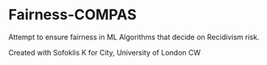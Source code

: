 # Fairness-COMPAS
Attempt to ensure fairness in ML Algorithms that decide on Recidivism risk. 

Created with Sofoklis K for City, University of London CW 
